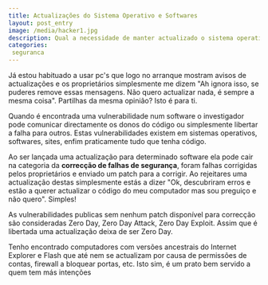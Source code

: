 ```yaml
---
title: Actualizações do Sistema Operativo e Softwares
layout: post_entry
image: /media/hacker1.jpg
description: Qual a necessidade de manter actualizado o sistema operativo e softwares como java e flash?
categories:
 seguranca
---
```


Já estou habituado a usar pc's que logo no arranque mostram avisos de actualizações e os proprietários simplesmente me dizem "Ah ignora isso, se puderes remove essas mensagens. Não quero actualizar nada, é sempre a mesma coisa". Partilhas da mesma opinião? Isto é para ti.

Quando é encontrada uma vulnerabilidade num software o investigador pode comunicar directamente os donos do código ou simplesmente libertar a falha para outros. Estas vulnerabilidades existem em sistemas operativos, softwares, sites, enfim praticamente tudo que tenha código.

Ao ser lançada uma actualização para determinado software ela pode cair na categoria da **correcção de falhas de segurança**, foram falhas corrigidas pelos proprietários e enviado um patch para a corrigir. Ao rejeitares uma actualização destas simplesmente estás a dizer "Ok, descubriram erros e estão a querer actualizar o código do meu computador mas sou preguiço e não quero". Simples!

As vulnerabilidades publicas sem nenhum patch disponível para correcção são consideradas Zero Day, Zero Day Attack, Zero Day Exploit. Assim que é libertada uma actualização deixa de ser Zero Day.

Tenho encontrado computadores com versões ancestrais do Internet Explorer e Flash que até nem se actualizam por causa de permissões de contas, firewall a bloquear portas, etc. Isto sim, é um prato bem servido a quem tem más intenções